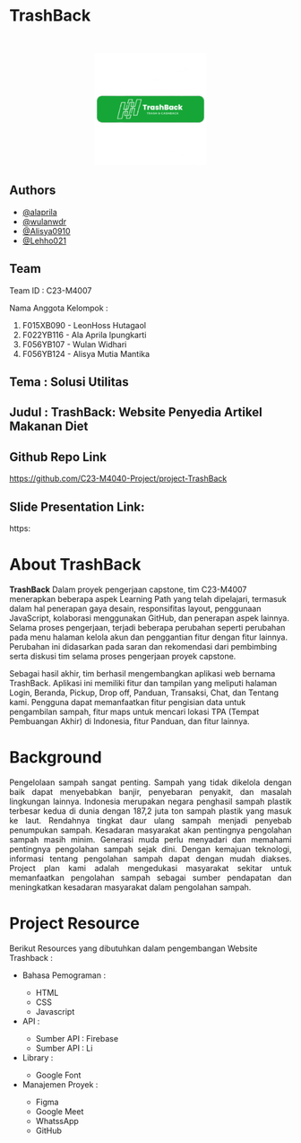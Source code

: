 # TrashBack

<br />
<p align="center">
  <img src="./src/Assets/logo-footer.png" alt="Logo" width="200" height="200">
</p>

## Authors

- [@alaprila](www.linkedin.com/in/alaaprila)
- [@wulanwdr](www.linkedin.com/in/wulan-widhari)
- [@Alisya0910](https://www.linkedin.com/in/alisya-mutia-mantika-92b38a229/)
- [@Lehho021](https://www.linkedin.com/in/leonhtgl/)

## Team

Team ID : C23-M4007

Nama Anggota Kelompok :

<ol>
  <li>F015XB090  - LeonHoss Hutagaol</li>
  <li>F022YB116  - Ala Aprila Ipungkarti</li>
  <li>F056YB107  - Wulan Widhari</li>
  <li>F056YB124  - Alisya Mutia Mantika</li>
</ol>

## Tema : Solusi Utilitas

## Judul : TrashBack: Website Penyedia Artikel Makanan Diet

## Github Repo Link

https://github.com/C23-M4040-Project/project-TrashBack

## Slide Presentation Link:

https:

# About TrashBack

**TrashBack** Dalam proyek pengerjaan capstone, tim C23-M4007 menerapkan beberapa aspek Learning Path yang telah dipelajari, termasuk dalam hal penerapan gaya desain, responsifitas layout, penggunaan JavaScript, kolaborasi menggunakan GitHub, dan penerapan aspek lainnya. Selama proses pengerjaan, terjadi beberapa perubahan seperti perubahan pada menu halaman kelola akun dan penggantian fitur dengan fitur lainnya. Perubahan ini didasarkan pada saran dan rekomendasi dari pembimbing serta diskusi tim selama proses pengerjaan proyek capstone.

Sebagai hasil akhir, tim berhasil mengembangkan aplikasi web bernama TrashBack. Aplikasi ini memiliki fitur dan tampilan yang meliputi halaman Login, Beranda, Pickup, Drop off, Panduan, Transaksi, Chat, dan Tentang kami. Pengguna dapat memanfaatkan fitur pengisian data untuk pengambilan sampah, fitur maps untuk mencari lokasi TPA (Tempat Pembuangan Akhir) di Indonesia, fitur Panduan, dan fitur lainnya.

# Background

<p align="justify">Pengelolaan sampah sangat penting. Sampah yang tidak dikelola dengan baik dapat menyebabkan banjir, penyebaran penyakit, dan masalah lingkungan lainnya. Indonesia merupakan negara penghasil sampah plastik terbesar kedua di dunia dengan 187,2 juta ton sampah plastik yang masuk ke laut. Rendahnya tingkat daur ulang sampah menjadi penyebab penumpukan sampah. Kesadaran masyarakat akan pentingnya pengolahan sampah masih minim. Generasi muda perlu menyadari dan memahami pentingnya pengolahan sampah sejak dini. Dengan kemajuan teknologi, informasi tentang pengolahan sampah dapat dengan mudah diakses. Project plan kami adalah mengedukasi masyarakat sekitar untuk memanfaatkan pengolahan sampah sebagai sumber pendapatan dan meningkatkan kesadaran masyarakat dalam pengolahan sampah.</p>

# Project Resource

Berikut Resources yang dibutuhkan dalam pengembangan Website Trashback :

<ul>
  <li>Bahasa Pemograman :</li>
    <ul>
      <li>HTML</li>
      <li>CSS</li>
      <li>Javascript</li>
    </ul>
  <li>API :</li>
    <ul>
      <li>Sumber API : Firebase</li>
      <li>Sumber API : Li</li>
    </ul>
  <li>Library :</li>
    <ul>
      <li>Google Font</li>
    </ul>
  <li>Manajemen Proyek :</li>
    <ul>
      <li>Figma</li>
      <li>Google Meet</li>
      <li>WhatssApp</li>
      <li>GitHub</li>
    </ul>
</ul>
